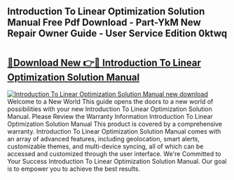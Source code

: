 ## Introduction To Linear Optimization Solution Manual Free Pdf Download - Part-YkM New Repair Owner Guide - User Service Edition 0ktwq

# <h2><a href="http://bc58412.oget.top/?id=Introduction+To+Linear+Optimization+Solution+Manual">🔗Download New 👉🔴 Introduction To Linear Optimization Solution Manual</a></h2>

[![Introduction To Linear Optimization Solution Manual new download](https://i.imgur.com/5g1atiW.png)](http://bc58412.oget.top/?id=Introduction+To+Linear+Optimization+Solution+Manual)
Welcome to a New World This guide opens the doors to a new world of possibilities with your new Introduction To Linear Optimization Solution Manual. Please Review the Warranty Information Introduction To Linear Optimization Solution Manual This product is covered by a comprehensive warranty. Introduction To Linear Optimization Solution Manual comes with an array of advanced features, including geolocation, smart alerts, customizable themes, and multi-device syncing, all of which can be accessed and customized through the user interface. We're Committed to Your Success Introduction To Linear Optimization Solution Manual. Our goal is to empower you to achieve the best results.

